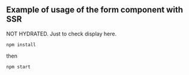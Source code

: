 ## Example of usage of the form component with SSR

NOT HYDRATED. Just to check display here.

```npm install```

then

```npm start```